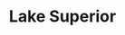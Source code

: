 ---
title: "Lake Superior"
cc-type: lake
hashtag: lake-superior
borders:
  - Canada
  - Duluth
  - Michigan
  - Minnesota
  - Wisconsin
near:
  - Lake Michigan
tags:
  - lake
  - North America
visit-somewhere-new:
  - listen to the waves at night
---